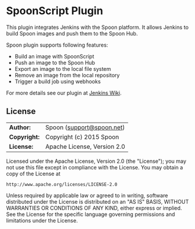 # SpoonScript Plugin

This plugin integrates Jenkins with the Spoon platform. It allows Jenkins to build Spoon images and push them to the Spoon Hub.

Spoon plugin supports following features:
* Build an image with SpoonScript
* Push an image to the Spoon Hub
* Export an image to the local file system
* Remove an image from the local repository
* Trigger a build job using webhooks

For more details see our plugin at [Jenkins Wiki](https://wiki.jenkins-ci.org/display/JENKINS/Spoon).

## License
|                      |                                          |
|:---------------------|:-----------------------------------------|
| **Author:**          | Spoon (<support@spoon.net>)
| **Copyright:**       | Copyright (c) 2015 Spoon
| **License:**         | Apache License, Version 2.0

Licensed under the Apache License, Version 2.0 (the "License"); you may not use this file except in compliance with the License. You may obtain a copy of the License at 

	http://www.apache.org/licenses/LICENSE-2.0

Unless required by applicable law or agreed to in writing, software distributed under the License is distributed on an "AS IS" BASIS, WITHOUT WARRANTIES OR CONDITIONS OF ANY KIND, either express or implied. See the License for the specific language governing permissions and limitations under the License.
